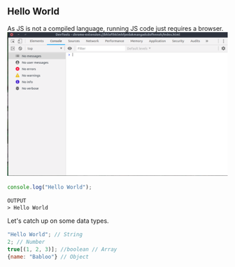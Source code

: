 ## Hello World


As JS is not a compiled language, running JS code just requires a browser.
<img class="imgLarge" src="/Resources/1/dev-tools.png"  />

```javascript
console.log("Hello World");
```
```
OUTPUT
> Hello World
```


Let's catch up on some data types.

```javascript
"Hello World"; // String
2; // Number
true[(1, 2, 3)]; //boolean // Array
{name: "Babloo"} // Object
```



